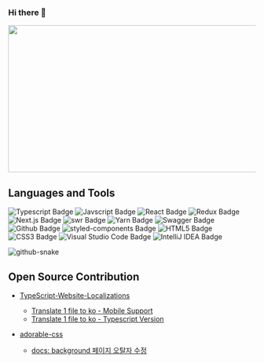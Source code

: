 ### Hi there 👋

<!--
![header](https://capsule-render.vercel.app/api?type=soft&color=auto&height=300&section=header&text=Hi%20I'm%20JiHwan&fontSize=70)
-->

<a href="https://github.com/devxb/gitanimals">
<img
  src="https://render.gitanimals.org/farms/vewevteen"
  width="600"
  height="300"
/>
</a>

## Languages and Tools
<div>  
  
  ![Typescript Badge](http://img.shields.io/badge/-Typescript-000?style=flat-square&logo=typescript)
  ![Javscript Badge](http://img.shields.io/badge/-Javascript-000?style=flat-square&logo=javascript)
  ![React Badge](http://img.shields.io/badge/-React-000?style=flat-square&logo=react)
  ![Redux Badge](http://img.shields.io/badge/-Redux-764ABC?style=flat-square&logo=redux)
  ![Next.js Badge](http://img.shields.io/badge/-Next.js-000?style=flat-square&logo=next.js)
  ![swr Badge](https://img.shields.io/badge/-swr-000?style=flat-square&logo=next.js)
  ![Yarn Badge](http://img.shields.io/badge/-Yarn-000?style=flat-square&logo=yarn)
  ![Swagger Badge](http://img.shields.io/badge/-Swagger-000?style=flat-square&logo=swagger)
  ![Github Badge](http://img.shields.io/badge/-Github-000?style=flat-square&logo=github)
  ![styled-components Badge](http://img.shields.io/badge/-styled%20components-000?style=flat-square&logo=styled-components)
  ![HTML5 Badge](http://img.shields.io/badge/-HTML5-000?style=flat-square&logo=html5)
  ![CSS3 Badge](http://img.shields.io/badge/-CSS3-1572B6?style=flat-square&logo=css3)
  ![Visual Studio Code Badge](http://img.shields.io/badge/-Visual%20Studio%20Code-007ACC?style=flat-square&logo=visual%20studio%20code)
  ![IntelliJ IDEA Badge](https://img.shields.io/badge/-IntelliJ%20IDEA-000?style=flat-square&logo=intelliJ%20idea)
  </div>

  <picture>
  <source media="(prefers-color-scheme: dark)" srcset="https://raw.githubusercontent.com/vewevteen/vewevteen/ebda42437cb15d59953526f9cf627ba1c71d5b55/vewevteen-dark.svg" />
  <source media="(prefers-color-scheme: light)" srcset="https://raw.githubusercontent.com/vewevteen/vewevteen/ebda42437cb15d59953526f9cf627ba1c71d5b55/vewevteen-light.svg" />
  <img alt="github-snake" src="https://raw.githubusercontent.com/vewevteen/vewevteen/vewevteen-light.svg" />
</picture>

## Open Source Contribution

- [TypeScript-Website-Localizations]([https://github.com/pqina/react-filepond](https://github.com/microsoft/TypeScript-Website-Localizations))
  - [Translate 1 file to ko - Mobile Support](https://github.com/microsoft/TypeScript-Website-Localizations/pull/91)
  - [Translate 1 file to ko - Typescript Version](https://github.com/microsoft/TypeScript-Website-Localizations/pull/89)
 
- [adorable-css](https://github.com/developer-1px/adorable-css/pull/73)
  - [docs: background 페이지 오탈자 수정](https://github.com/developer-1px/adorable-css/pull/73)

<!--
**vewevteen/vewevteen** is a ✨ _special_ ✨ repository because its `README.md` (this file) appears on your GitHub profile.

Here are some ideas to get you started:

- 🔭 I’m currently working on ...
- 🌱 I’m currently learning ...
- 👯 I’m looking to collaborate on ...
- 🤔 I’m looking for help with ...
- 💬 Ask me about ...
- 📫 How to reach me: ...
- 😄 Pronouns: ...
- ⚡ Fun fact: ...
-->
